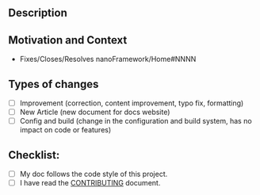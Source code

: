 <!--- Provide a general summary of your changes in the Title above -->

## Description
<!--- Describe your changes in detail -->

## Motivation and Context
<!--- Why is this change required? What problem does it solve? -->
<!--- If it fixes/closes/resolves an open issue, please link to the issue here using the template bellow (mind the link as all issues are open in the Home repository, not in this one) -->
- Fixes/Closes/Resolves nanoFramework/Home#NNNN

## Types of changes
<!--- What types of changes does your code introduce? Put an `x` in all the boxes that apply: -->
- [ ] Improvement (correction, content improvement, typo fix, formatting)
- [ ] New Article (new document for docs website)
- [ ] Config and build (change in the configuration and build system, has no impact on code or features)

## Checklist:
<!--- Go over all the following points, and put an `x` in all the boxes that apply. -->
<!--- If you're unsure about any of these, don't hesitate to ask. We're here to help! -->
- [ ] My doc follows the code style of this project.
- [ ] I have read the [CONTRIBUTING](https://github.com/nanoframework/.github/blob/main/CONTRIBUTING.md) document.
